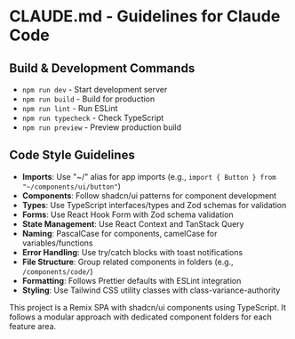 # CLAUDE.md - Guidelines for Claude Code

## Build & Development Commands
- `npm run dev` - Start development server
- `npm run build` - Build for production
- `npm run lint` - Run ESLint
- `npm run typecheck` - Check TypeScript
- `npm run preview` - Preview production build

## Code Style Guidelines
- **Imports**: Use "~/" alias for app imports (e.g., `import { Button } from "~/components/ui/button"`)
- **Components**: Follow shadcn/ui patterns for component development
- **Types**: Use TypeScript interfaces/types and Zod schemas for validation
- **Forms**: Use React Hook Form with Zod schema validation
- **State Management**: Use React Context and TanStack Query
- **Naming**: PascalCase for components, camelCase for variables/functions
- **Error Handling**: Use try/catch blocks with toast notifications
- **File Structure**: Group related components in folders (e.g., `/components/code/`)
- **Formatting**: Follows Prettier defaults with ESLint integration
- **Styling**: Use Tailwind CSS utility classes with class-variance-authority

This project is a Remix SPA with shadcn/ui components using TypeScript. It follows a modular approach with dedicated component folders for each feature area.